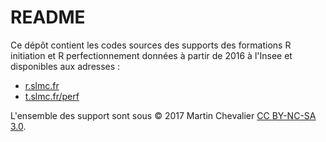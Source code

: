 # README

Ce dépôt contient les codes sources des supports des formations R initiation et R perfectionnement données à partir de 2016 à l'Insee et disponibles aux adresses : 

- [r.slmc.fr](r.slmc.fr)
- [t.slmc.fr/perf](t.slmc.fr/perf)

L'ensemble des support sont sous &copy; 2017 Martin Chevalier [CC BY-NC-SA 3.0](https://creativecommons.org/licenses/by-nc-sa/3.0/fr).